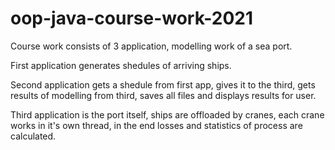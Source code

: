 # oop-java-course-work-2021
Course work consists of 3 application, modelling work of a sea port.

First application generates shedules of arriving ships.

Second application gets a shedule from first app, gives it to the third, gets results of modelling from third, saves all files and displays results for user.

Third application is the port itself, ships are offloaded by cranes, each crane works in it's own thread, in the end losses and statistics of process are calculated.
